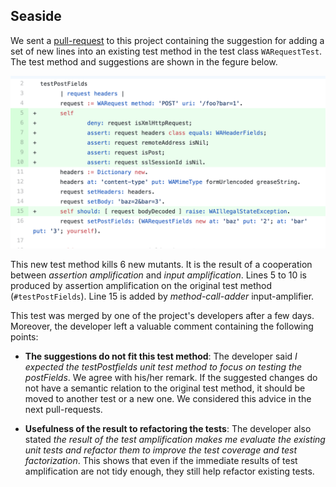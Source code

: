 ## Seaside

We sent a [pull-request](https://github.com/SeasideSt/Seaside/pull/1215) to this project containing the suggestion for adding a set of new lines into an existing test method in the test class `WARequestTest`.
The test method and suggestions are shown in the fegure below.

![Changes on an existing test method sent in a pull-request to the project Seaside](figures/pr-seaside.png)

This new test method kills 6 new mutants.
It is the result of a cooperation between *assertion amplification* and *input amplification*.
Lines 5 to 10 is produced by assertion amplification on the original test method (`#testPostFields`).
Line 15 is added by *method-call-adder* input-amplifier.

This test was merged by one of the project's developers after a few days.
Moreover, the developer left a valuable comment containing the following points:

- **The suggestions do not fit this test method**: 
The developer said *I expected the testPostfields unit test method to focus on testing the postFields*.
We agree with his/her remark.
If the suggested changes do not have a semantic relation to the original test method, it should be moved to another test or a new one.
We considered this advice in the next pull-requests.

- **Usefulness of the result to refactoring the tests**: 
The developer also stated *the result of the test amplification makes me evaluate the existing unit tests and refactor them to improve the test coverage and test factorization*.
This shows that even if the immediate results of test amplification are not tidy enough, they still help refactor existing tests.


